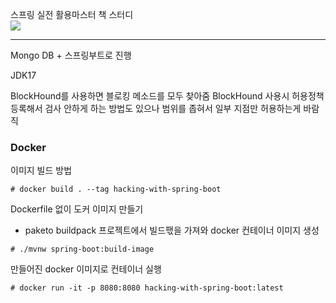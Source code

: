 스프링 실전 활용마스터 책 스터디<br>
<img src="https://image.aladin.co.kr/product/27182/44/cover500/k292731352_1.jpg">

<hr>
Mongo DB + 스프링부트로 진행

JDK17

BlockHound를 사용하면 블로킹 메소드를 모두 찾아줌 
BlockHound 사용시 허용정책 등록해서 검사 안하게 하는 방법도 있으나 범위를 좁혀서 일부 지점만 허용하는게 바람직

### Docker
이미지 빌드 방법
```
# docker build . --tag hacking-with-spring-boot
```
Dockerfile 없이 도커 이미지 만들기
* paketo buildpack 프로젝트에서 빌드팫을 가져와 docker 컨테이너 이미지 생성
```
# ./mvnw spring-boot:build-image
```
만들어진 docker 이미지로 컨테이너 실행
```
# docker run -it -p 8080:8080 hacking-with-spring-boot:latest
```